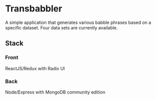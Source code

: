 # Transbabbler

A simple application that generates various babble phrases based on a specific dataset. Four data sets are currently available. 

## Stack

### Front
ReactJS/Redux with Radix UI

### Back
Node/Express with MongoDB community edition